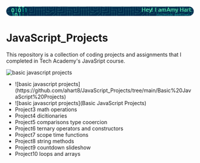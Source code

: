 ![](https://github.com/ahart8/JavaScript_Projects/blob/main/github-header-image.png)

# JavaScript_Projects

 This repository is a collection of coding projects and assignments that I completed in Tech Academy's JavaSript course.

![basic javascript projects](https://github.com/ahart8/JavaScript_Projects/tree/main/Basic%20JavaScript%20Projects)
  <ul>
    <li>![basic javascript projects](https://github.com/ahart8/JavaScript_Projects/tree/main/Basic%20JavaScript%20Projects)</li>
    <li>![basic javascript projects](Basic JavaScript Projects)</li>
    <li>Project3 math operations</li>
    <li>Project4 dicitionaries</li>
    <li>Project5 comparisons type cooercion</li>
    <li>Project6 ternary operators and constructors </li>
    <li>Project7 scope time functions </li>
    <li>Project8 string methods</li>
    <li>Project9 countdown slideshow</li>
    <li>Project10 loops and arrays </li>
  </ul>
